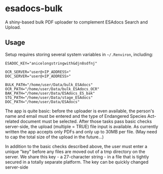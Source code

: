 # esadocs-bulk

A shiny-based bulk PDF uploader to complement ESAdocs Search and Upload.

## Usage

Setup requires storing several system variables in `~/.Renviron`, including:

    ESADOC_KEY="anicelongstringwith&djn8sdfnj"
    
    OCR_SERVER="user@<IP_ADDRESS>"
    DOC_SERVER="user@<IP_ADDRESS>"
    
    BULK_PATH="/home/user/Data/bulk_ESAdocs"
    OCR_PATH="/home/user/Data/bulk_ESAdocs_OCR"
    BAK_PATH="/home/user/Data/ESAdocs_ES_bak"
    STG_PATH="/home/user/Data/stage_ESAdocs"
    DOC_PATH="/home/user/Data/ESAdocs"

The app is quite basic: before the uploader is even available, the person's 
name and email must be entered and the type of Endangered Species Act-related
document must be selected. After those tasks pass basic checks server-side,
the upload (multiple = TRUE) file input is available. As currently written the
app accepts only PDFs and only up to 30MB per file. (May need to cap the total
size of the upload in the future...) 

In addition to the basic checks described above, the user must enter a unique 
"key" before any files are moved out of a tmp directory on the server. We share 
this key - a 27-character string - in a file that is tightly secured in a totally
separate platform. The key can be quickly changed server-side 
